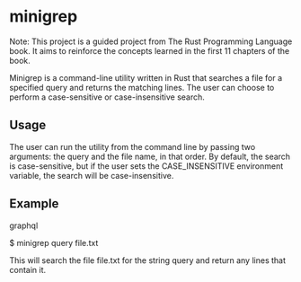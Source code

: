 # minigrep

Note: This project is a guided project from The Rust Programming Language book. It aims to reinforce the concepts learned in the first 11 chapters of the book.

Minigrep is a command-line utility written in Rust that searches a file for a specified query and returns the matching lines. The user can choose to perform a case-sensitive or case-insensitive search.

## Usage

The user can run the utility from the command line by passing two arguments: the query and the file name, in that order. By default, the search is case-sensitive, but if the user sets the CASE_INSENSITIVE environment variable, the search will be case-insensitive.

## Example

graphql

$ minigrep query file.txt

This will search the file file.txt for the string query and return any lines that contain it.
